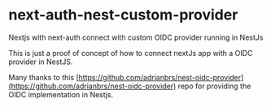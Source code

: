 # next-auth-nest-custom-provider

Nextjs with next-auth connect with custom OIDC provider running in NestJs

This is just a proof of concept of how to connect nextJs app with a OIDC provider in NestJS.

Many thanks to this [https://github.com/adrianbrs/nest-oidc-provider](https://github.com/adrianbrs/nest-oidc-provider) repo for providing the OIDC implementation in Nestjs.

